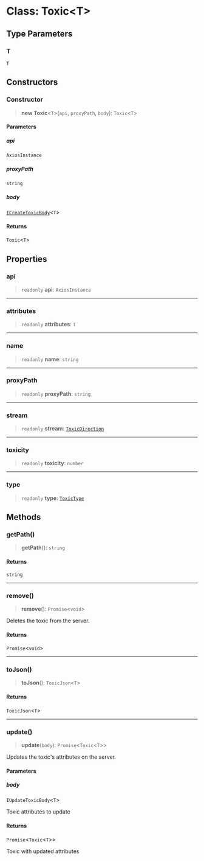 # Class: Toxic\<T\>

## Type Parameters

### T

`T`

## Constructors

<a id="constructor"></a>

### Constructor

> **new Toxic**\<`T`\>(`api`, `proxyPath`, `body`): `Toxic`\<`T`\>

#### Parameters

##### api

`AxiosInstance`

##### proxyPath

`string`

##### body

[`ICreateToxicBody`](/libraries/common-testing/TPClient.Interface.ICreateToxicBody.md)\<`T`\>

#### Returns

`Toxic`\<`T`\>

## Properties

<a id="api"></a>

### api

> `readonly` **api**: `AxiosInstance`

***

<a id="attributes"></a>

### attributes

> `readonly` **attributes**: `T`

***

<a id="name"></a>

### name

> `readonly` **name**: `string`

***

<a id="proxypath"></a>

### proxyPath

> `readonly` **proxyPath**: `string`

***

<a id="stream"></a>

### stream

> `readonly` **stream**: [`ToxicDirection`](/libraries/common-testing/TPClient.TypeAlias.ToxicDirection.md)

***

<a id="toxicity"></a>

### toxicity

> `readonly` **toxicity**: `number`

***

<a id="type"></a>

### type

> `readonly` **type**: [`ToxicType`](/libraries/common-testing/TPClient.TypeAlias.ToxicType.md)

## Methods

<a id="getpath"></a>

### getPath()

> **getPath**(): `string`

#### Returns

`string`

***

<a id="remove"></a>

### remove()

> **remove**(): `Promise`\<`void`\>

Deletes the toxic from the server.

#### Returns

`Promise`\<`void`\>

***

<a id="tojson"></a>

### toJson()

> **toJson**(): `ToxicJson`\<`T`\>

#### Returns

`ToxicJson`\<`T`\>

***

<a id="update"></a>

### update()

> **update**(`body`): `Promise`\<`Toxic`\<`T`\>\>

Updates the toxic's attributes on the server.

#### Parameters

##### body

`IUpdateToxicBody`\<`T`\>

Toxic attributes to update

#### Returns

`Promise`\<`Toxic`\<`T`\>\>

Toxic with updated attributes
